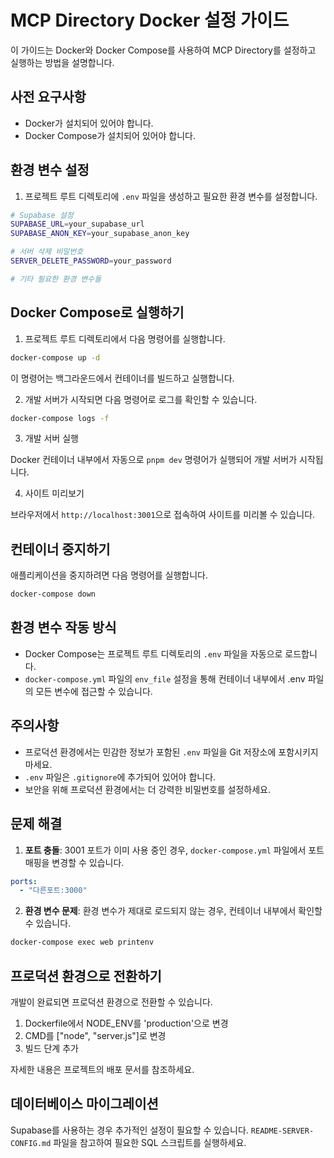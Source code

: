 # MCP Directory Docker 설정 가이드

이 가이드는 Docker와 Docker Compose를 사용하여 MCP Directory를 설정하고 실행하는 방법을 설명합니다.

## 사전 요구사항

- Docker가 설치되어 있어야 합니다.
- Docker Compose가 설치되어 있어야 합니다.

## 환경 변수 설정

1. 프로젝트 루트 디렉토리에 `.env` 파일을 생성하고 필요한 환경 변수를 설정합니다.

```sh
# Supabase 설정
SUPABASE_URL=your_supabase_url
SUPABASE_ANON_KEY=your_supabase_anon_key

# 서버 삭제 비밀번호
SERVER_DELETE_PASSWORD=your_password

# 기타 필요한 환경 변수들
```

## Docker Compose로 실행하기

1. 프로젝트 루트 디렉토리에서 다음 명령어를 실행합니다.

```sh
docker-compose up -d
```

이 명령어는 백그라운드에서 컨테이너를 빌드하고 실행합니다.

2. 개발 서버가 시작되면 다음 명령어로 로그를 확인할 수 있습니다.

```sh
docker-compose logs -f
```

3. 개발 서버 실행

Docker 컨테이너 내부에서 자동으로 `pnpm dev` 명령어가 실행되어 개발 서버가 시작됩니다.

4. 사이트 미리보기

브라우저에서 `http://localhost:3001`으로 접속하여 사이트를 미리볼 수 있습니다.

## 컨테이너 중지하기

애플리케이션을 중지하려면 다음 명령어를 실행합니다.

```sh
docker-compose down
```

## 환경 변수 작동 방식

- Docker Compose는 프로젝트 루트 디렉토리의 `.env` 파일을 자동으로 로드합니다.
- `docker-compose.yml` 파일의 `env_file` 설정을 통해 컨테이너 내부에서 .env 파일의 모든 변수에 접근할 수 있습니다.

## 주의사항

- 프로덕션 환경에서는 민감한 정보가 포함된 `.env` 파일을 Git 저장소에 포함시키지 마세요.
- `.env` 파일은 `.gitignore`에 추가되어 있어야 합니다.
- 보안을 위해 프로덕션 환경에서는 더 강력한 비밀번호를 설정하세요.

## 문제 해결

1. **포트 충돌**: 3001 포트가 이미 사용 중인 경우, `docker-compose.yml` 파일에서 포트 매핑을 변경할 수 있습니다.

```yaml
ports:
  - "다른포트:3000"
```

2. **환경 변수 문제**: 환경 변수가 제대로 로드되지 않는 경우, 컨테이너 내부에서 확인할 수 있습니다.

```sh
docker-compose exec web printenv
```

## 프로덕션 환경으로 전환하기

개발이 완료되면 프로덕션 환경으로 전환할 수 있습니다.
1. Dockerfile에서 NODE_ENV를 'production'으로 변경
2. CMD를 ["node", "server.js"]로 변경
3. 빌드 단계 추가

자세한 내용은 프로젝트의 배포 문서를 참조하세요.

## 데이터베이스 마이그레이션

Supabase를 사용하는 경우 추가적인 설정이 필요할 수 있습니다. `README-SERVER-CONFIG.md` 파일을 참고하여 필요한 SQL 스크립트를 실행하세요. 